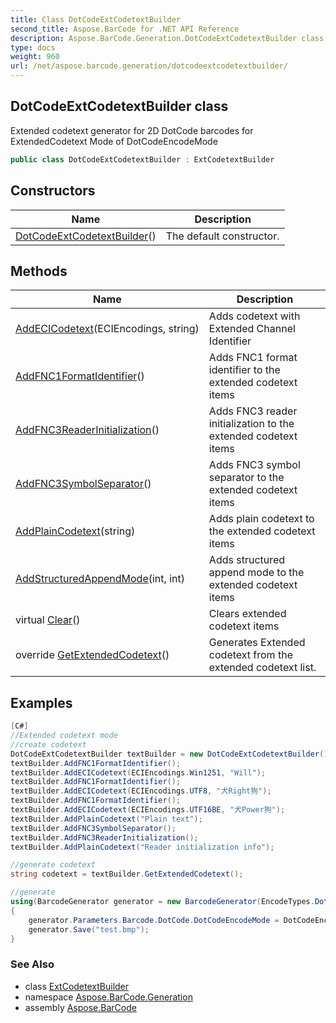 ```yaml
---
title: Class DotCodeExtCodetextBuilder
second_title: Aspose.BarCode for .NET API Reference
description: Aspose.BarCode.Generation.DotCodeExtCodetextBuilder class. Extended codetext generator for 2D DotCode barcodes for ExtendedCodetext Mode of DotCodeEncodeMode
type: docs
weight: 960
url: /net/aspose.barcode.generation/dotcodeextcodetextbuilder/
---
```

## DotCodeExtCodetextBuilder class

Extended codetext generator for 2D DotCode barcodes for ExtendedCodetext Mode of DotCodeEncodeMode

```csharp
public class DotCodeExtCodetextBuilder : ExtCodetextBuilder
```

## Constructors

| Name | Description |
| --- | --- |
| [DotCodeExtCodetextBuilder](dotcodeextcodetextbuilder/)() | The default constructor. |

## Methods

| Name | Description |
| --- | --- |
| [AddECICodetext](../../aspose.barcode.generation/extcodetextbuilder/addecicodetext/)(ECIEncodings, string) | Adds codetext with Extended Channel Identifier |
| [AddFNC1FormatIdentifier](../../aspose.barcode.generation/dotcodeextcodetextbuilder/addfnc1formatidentifier/)() | Adds FNC1 format identifier to the extended codetext items |
| [AddFNC3ReaderInitialization](../../aspose.barcode.generation/dotcodeextcodetextbuilder/addfnc3readerinitialization/)() | Adds FNC3 reader initialization to the extended codetext items |
| [AddFNC3SymbolSeparator](../../aspose.barcode.generation/dotcodeextcodetextbuilder/addfnc3symbolseparator/)() | Adds FNC3 symbol separator to the extended codetext items |
| [AddPlainCodetext](../../aspose.barcode.generation/extcodetextbuilder/addplaincodetext/)(string) | Adds plain codetext to the extended codetext items |
| [AddStructuredAppendMode](../../aspose.barcode.generation/dotcodeextcodetextbuilder/addstructuredappendmode/)(int, int) | Adds structured append mode to the extended codetext items |
| virtual [Clear](../../aspose.barcode.generation/extcodetextbuilder/clear/)() | Clears extended codetext items |
| override [GetExtendedCodetext](../../aspose.barcode.generation/dotcodeextcodetextbuilder/getextendedcodetext/)() | Generates Extended codetext from the extended codetext list. |

## Examples

```csharp
[C#]
//Extended codetext mode
//create codetext
DotCodeExtCodetextBuilder textBuilder = new DotCodeExtCodetextBuilder();
textBuilder.AddFNC1FormatIdentifier();
textBuilder.AddECICodetext(ECIEncodings.Win1251, "Will");
textBuilder.AddFNC1FormatIdentifier();
textBuilder.AddECICodetext(ECIEncodings.UTF8, "犬Right狗");
textBuilder.AddFNC1FormatIdentifier();
textBuilder.AddECICodetext(ECIEncodings.UTF16BE, "犬Power狗");
textBuilder.AddPlainCodetext("Plain text");
textBuilder.AddFNC3SymbolSeparator();
textBuilder.AddFNC3ReaderInitialization();
textBuilder.AddPlainCodetext("Reader initialization info");

//generate codetext
string codetext = textBuilder.GetExtendedCodetext();    

//generate
using(BarcodeGenerator generator = new BarcodeGenerator(EncodeTypes.DotCode, codetext))
{
    generator.Parameters.Barcode.DotCode.DotCodeEncodeMode = DotCodeEncodeMode.ExtendedCodetext;
	generator.Save("test.bmp");
}
```

### See Also

* class [ExtCodetextBuilder](../extcodetextbuilder/)
* namespace [Aspose.BarCode.Generation](../../aspose.barcode.generation/)
* assembly [Aspose.BarCode](../../)


